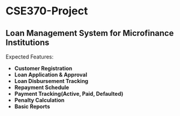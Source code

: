 # CSE370-Project

## Loan Management System for Microfinance Institutions

Expected Features:
- **Customer Registration**
- **Loan Application & Approval**
- **Loan Disbursement Tracking**
- **Repayment Schedule**
- **Payment Tracking(Active, Paid, Defaulted)**
- **Penalty Calculation**
- **Basic Reports**
